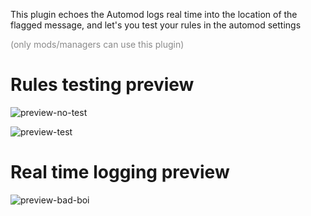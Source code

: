 This plugin echoes the Automod logs real time into the location of the flagged message, and let's you test your rules in the automod settings<p style="opacity: 0.5">(only mods/managers can use this plugin)</p>

# Rules testing preview

![preview-no-test](https://private-user-images.githubusercontent.com/107296738/317126115-1f829da7-e6d3-462a-bbc1-5ccdc22cbd40.png?jwt=eyJhbGciOiJIUzI1NiIsInR5cCI6IkpXVCJ9.eyJpc3MiOiJnaXRodWIuY29tIiwiYXVkIjoicmF3LmdpdGh1YnVzZXJjb250ZW50LmNvbSIsImtleSI6ImtleTUiLCJleHAiOjE3MTcwMzk0NDQsIm5iZiI6MTcxNzAzOTE0NCwicGF0aCI6Ii8xMDcyOTY3MzgvMzE3MTI2MTE1LTFmODI5ZGE3LWU2ZDMtNDYyYS1iYmMxLTVjY2RjMjJjYmQ0MC5wbmc_WC1BbXotQWxnb3JpdGhtPUFXUzQtSE1BQy1TSEEyNTYmWC1BbXotQ3JlZGVudGlhbD1BS0lBVkNPRFlMU0E1M1BRSzRaQSUyRjIwMjQwNTMwJTJGdXMtZWFzdC0xJTJGczMlMkZhd3M0X3JlcXVlc3QmWC1BbXotRGF0ZT0yMDI0MDUzMFQwMzE5MDRaJlgtQW16LUV4cGlyZXM9MzAwJlgtQW16LVNpZ25hdHVyZT1jZmM1YTdiYzE1ZGIzMzhmY2Q5ZGJhN2U3Y2NlMjAwMDY2NTk3MDkwMTIyNThhYjFmODIxOWFlYWM5MGVlYzVjJlgtQW16LVNpZ25lZEhlYWRlcnM9aG9zdCZhY3Rvcl9pZD0wJmtleV9pZD0wJnJlcG9faWQ9MCJ9.sFTrb5GwzNUe3HVhaRL0LLtMFZlJT_RjelkDMNcvpnI)

![preview-test](https://private-user-images.githubusercontent.com/107296738/317126119-eb29c53a-2992-420d-b75b-1f37ae762757.png?jwt=eyJhbGciOiJIUzI1NiIsInR5cCI6IkpXVCJ9.eyJpc3MiOiJnaXRodWIuY29tIiwiYXVkIjoicmF3LmdpdGh1YnVzZXJjb250ZW50LmNvbSIsImtleSI6ImtleTUiLCJleHAiOjE3MTcwMzk0NDQsIm5iZiI6MTcxNzAzOTE0NCwicGF0aCI6Ii8xMDcyOTY3MzgvMzE3MTI2MTE5LWViMjljNTNhLTI5OTItNDIwZC1iNzViLTFmMzdhZTc2Mjc1Ny5wbmc_WC1BbXotQWxnb3JpdGhtPUFXUzQtSE1BQy1TSEEyNTYmWC1BbXotQ3JlZGVudGlhbD1BS0lBVkNPRFlMU0E1M1BRSzRaQSUyRjIwMjQwNTMwJTJGdXMtZWFzdC0xJTJGczMlMkZhd3M0X3JlcXVlc3QmWC1BbXotRGF0ZT0yMDI0MDUzMFQwMzE5MDRaJlgtQW16LUV4cGlyZXM9MzAwJlgtQW16LVNpZ25hdHVyZT0yZDU5MTBlZTc1MTFmMGZmZDk3OGE2MTJjOTZhOTliNmE5YTc1MmY3Yjg3NzVjOTVjYjJmNTM4MDU5ZmIzZWM2JlgtQW16LVNpZ25lZEhlYWRlcnM9aG9zdCZhY3Rvcl9pZD0wJmtleV9pZD0wJnJlcG9faWQ9MCJ9.810pl-2cHFSSEzmcKvCTVlTTji8TfDsGVHF8gQeDK9E)

# Real time logging preview

![preview-bad-boi](https://private-user-images.githubusercontent.com/107296738/317131739-5a6598a9-b887-47be-90ae-8785098a5ddf.png?jwt=eyJhbGciOiJIUzI1NiIsInR5cCI6IkpXVCJ9.eyJpc3MiOiJnaXRodWIuY29tIiwiYXVkIjoicmF3LmdpdGh1YnVzZXJjb250ZW50LmNvbSIsImtleSI6ImtleTUiLCJleHAiOjE3MTcwMzk0NDQsIm5iZiI6MTcxNzAzOTE0NCwicGF0aCI6Ii8xMDcyOTY3MzgvMzE3MTMxNzM5LTVhNjU5OGE5LWI4ODctNDdiZS05MGFlLTg3ODUwOThhNWRkZi5wbmc_WC1BbXotQWxnb3JpdGhtPUFXUzQtSE1BQy1TSEEyNTYmWC1BbXotQ3JlZGVudGlhbD1BS0lBVkNPRFlMU0E1M1BRSzRaQSUyRjIwMjQwNTMwJTJGdXMtZWFzdC0xJTJGczMlMkZhd3M0X3JlcXVlc3QmWC1BbXotRGF0ZT0yMDI0MDUzMFQwMzE5MDRaJlgtQW16LUV4cGlyZXM9MzAwJlgtQW16LVNpZ25hdHVyZT1jMDgwYzIyNjNmZDk1NGUzNGQ5M2U3OTYwOWM5MzNlYzM5ZWQzOTM5YWQ4ODFjMzRkNjIyMGIwOWM1ODcyOWZiJlgtQW16LVNpZ25lZEhlYWRlcnM9aG9zdCZhY3Rvcl9pZD0wJmtleV9pZD0wJnJlcG9faWQ9MCJ9.3AZdSCJy6YqXT71OlARR8sS6HgQGaQsS3KJtP-t0ZX0)
